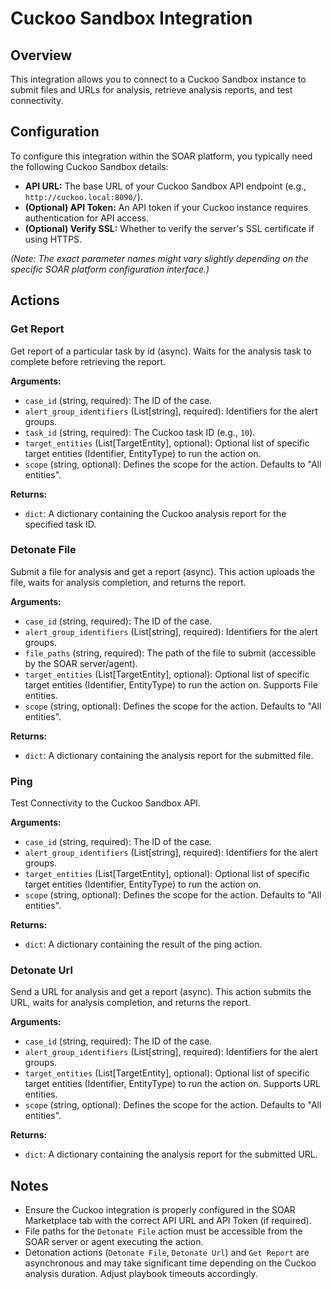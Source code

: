 # Cuckoo Sandbox Integration

## Overview

This integration allows you to connect to a Cuckoo Sandbox instance to submit files and URLs for analysis, retrieve analysis reports, and test connectivity.

## Configuration

To configure this integration within the SOAR platform, you typically need the following Cuckoo Sandbox details:

*   **API URL:** The base URL of your Cuckoo Sandbox API endpoint (e.g., `http://cuckoo.local:8090/`).
*   **(Optional) API Token:** An API token if your Cuckoo instance requires authentication for API access.
*   **(Optional) Verify SSL:** Whether to verify the server's SSL certificate if using HTTPS.

*(Note: The exact parameter names might vary slightly depending on the specific SOAR platform configuration interface.)*

## Actions

### Get Report

Get report of a particular task by id (async). Waits for the analysis task to complete before retrieving the report.

**Arguments:**

*   `case_id` (string, required): The ID of the case.
*   `alert_group_identifiers` (List[string], required): Identifiers for the alert groups.
*   `task_id` (string, required): The Cuckoo task ID (e.g., `10`).
*   `target_entities` (List[TargetEntity], optional): Optional list of specific target entities (Identifier, EntityType) to run the action on.
*   `scope` (string, optional): Defines the scope for the action. Defaults to "All entities".

**Returns:**

*   `dict`: A dictionary containing the Cuckoo analysis report for the specified task ID.

### Detonate File

Submit a file for analysis and get a report (async). This action uploads the file, waits for analysis completion, and returns the report.

**Arguments:**

*   `case_id` (string, required): The ID of the case.
*   `alert_group_identifiers` (List[string], required): Identifiers for the alert groups.
*   `file_paths` (string, required): The path of the file to submit (accessible by the SOAR server/agent).
*   `target_entities` (List[TargetEntity], optional): Optional list of specific target entities (Identifier, EntityType) to run the action on. Supports File entities.
*   `scope` (string, optional): Defines the scope for the action. Defaults to "All entities".

**Returns:**

*   `dict`: A dictionary containing the analysis report for the submitted file.

### Ping

Test Connectivity to the Cuckoo Sandbox API.

**Arguments:**

*   `case_id` (string, required): The ID of the case.
*   `alert_group_identifiers` (List[string], required): Identifiers for the alert groups.
*   `target_entities` (List[TargetEntity], optional): Optional list of specific target entities (Identifier, EntityType) to run the action on.
*   `scope` (string, optional): Defines the scope for the action. Defaults to "All entities".

**Returns:**

*   `dict`: A dictionary containing the result of the ping action.

### Detonate Url

Send a URL for analysis and get a report (async). This action submits the URL, waits for analysis completion, and returns the report.

**Arguments:**

*   `case_id` (string, required): The ID of the case.
*   `alert_group_identifiers` (List[string], required): Identifiers for the alert groups.
*   `target_entities` (List[TargetEntity], optional): Optional list of specific target entities (Identifier, EntityType) to run the action on. Supports URL entities.
*   `scope` (string, optional): Defines the scope for the action. Defaults to "All entities".

**Returns:**

*   `dict`: A dictionary containing the analysis report for the submitted URL.

## Notes

*   Ensure the Cuckoo integration is properly configured in the SOAR Marketplace tab with the correct API URL and API Token (if required).
*   File paths for the `Detonate File` action must be accessible from the SOAR server or agent executing the action.
*   Detonation actions (`Detonate File`, `Detonate Url`) and `Get Report` are asynchronous and may take significant time depending on the Cuckoo analysis duration. Adjust playbook timeouts accordingly.
